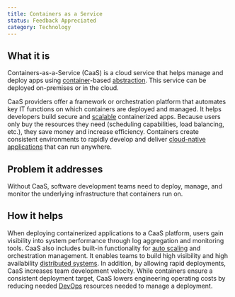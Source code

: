 ```yaml
---
title: Containers as a Service
status: Feedback Appreciated
category: Technology
---
```


## What it is
Containers-as-a-Service (CaaS) is a cloud service that helps manage and deploy apps using [container](/container/)-based [abstraction](/abstraction/). This service can be deployed on-premises or in the cloud. 

CaaS providers offer a framework or orchestration platform that automates key IT functions on which containers are deployed and managed. It helps developers build secure and [scalable](/scalibility/) containerized apps. Because users only buy the resources they need (scheduling capabilities, load balancing, etc.), they save money and increase efficiency. Containers create consistent environments to rapidly develop and deliver [cloud-native applications](/cloud_native_apps/) that can run anywhere. 

## Problem it addresses
Without CaaS, software development teams need to deploy, manage, and monitor the underlying infrastructure that containers run on. 

## How it helps
When deploying containerized applications to a CaaS platform, users gain visibility into system performance through log aggregation and monitoring tools. CaaS also includes built-in functionality for [auto scaling](/auto_scaling/) and orchestration management. It enables teams to build high visibility and high availability [distributed systems](/distributed_systems/). In addition, by allowing rapid deployments, CaaS increases team development velocity. While containers ensure a consistent deployment target, CaaS lowers engineering operating costs by reducing needed  [DevOps](/devops/) resources needed to manage a deployment.
